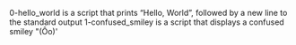0-hello_world is a script that prints “Hello, World”, followed by a new line to the standard output
1-confused_smiley is a script that displays a confused smiley "(Ôo)'
